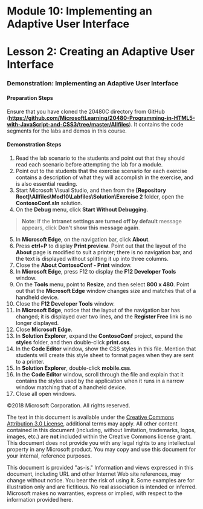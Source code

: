 # Module 10: Implementing an Adaptive User Interface

# Lesson 2: Creating an Adaptive User Interface

### Demonstration: Implementing an Adaptive User Interface

#### Preparation Steps

Ensure that you have cloned the 20480C directory from GitHub (**https://github.com/MicrosoftLearning/20480-Programming-in-HTML5-with-JavaScript-and-CSS3/tree/master/Allfiles**). It contains the code segments for the labs and demos in this course.

#### Demonstration Steps

1.	Read the lab scenario to the students and point out that they should read each scenario before attempting the lab for a module.
2.	Point out to the students that the exercise scenario for each exercise contains a description of what they will accomplish in the exercise, and is also essential reading.
3.	Start Microsoft Visual Studio, and then from the **[Repository Root]\Allfiles\Mod10\Labfiles\Solution\Exercise 2** folder, open the **ContosoConf.sln** solution.
4.	On the **Debug** menu, click **Start Without Debugging**.

>**Note**: If the **Intranet settings are turned off by default** message appears, click **Don’t show this message again**.

5.	In **Microsoft Edge**, on the navigation bar, click **About**.
6.	Press **ctrl+P** to display **Print preview**. Point out that the layout of the **About** page is modified to suit a printer; there is no navigation bar, and the text is displayed without splitting it up into three columns.
7.  Close the **About ContosoConf - Print** window.
8.	In **Microsoft Edge**, press F12 to display the **F12 Developer Tools** window.
9.	On the **Tools** menu, point to **Resize**, and then select **800 x 480**. Point out that the **Microsoft Edge** window changes size and matches that of a handheld device.
10.	Close the **F12 Developer Tools** window.
11.	In **Microsoft Edge**, notice that the layout of the navigation bar has changed; it is displayed over two lines, and the **Register Free** link is no longer displayed.
12.	Close **Microsoft Edge**.
13.	In **Solution Explorer**, expand the **ContosoConf** project, expand the **styles** folder, and then double-click **print.css**.
14.	In the **Code Editor** window, show the CSS styles in this file. Mention that students will create this style sheet to format pages when they are sent to a printer.
15.	In **Solution Explorer**, double-click **mobile.css**.
16.	In the **Code Editor** window, scroll through the file and explain that it contains the styles used by the application when it runs in a narrow window matching that of a handheld device.
17. Close all open windows.

©2018 Microsoft Corporation. All rights reserved.

The text in this document is available under the  [Creative Commons Attribution 3.0 License](https://creativecommons.org/licenses/by/3.0/legalcode), additional terms may apply. All other content contained in this document (including, without limitation, trademarks, logos, images, etc.) are  **not**  included within the Creative Commons license grant. This document does not provide you with any legal rights to any intellectual property in any Microsoft product. You may copy and use this document for your internal, reference purposes.

This document is provided &quot;as-is.&quot; Information and views expressed in this document, including URL and other Internet Web site references, may change without notice. You bear the risk of using it. Some examples are for illustration only and are fictitious. No real association is intended or inferred. Microsoft makes no warranties, express or implied, with respect to the information provided here.
